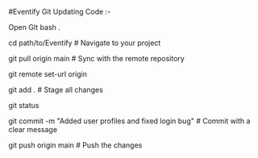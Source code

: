

#Eventify Git Updating Code :-

Open GIt bash .

cd path/to/Eventify         # Navigate to your project

git pull origin main        # Sync with the remote repository

git remote set-url origin 

git add .                   # Stage all changes

git status

git commit -m "Added user profiles and fixed login bug"  # Commit with a clear message

git push origin main        # Push the changes






